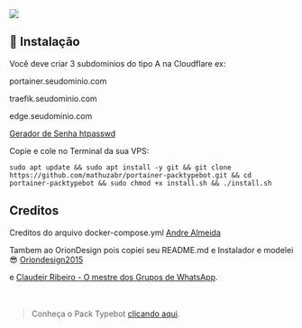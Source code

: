 
<img src="https://i.postimg.cc/tCwpVyCT/Typebot-Cloner.png"> 

## 💽 Instalação

Você deve criar 3 subdominios do tipo A na Cloudflare ex: 
<p>portainer.seudominio.com</p>
<p></p>traefik.seudominio.com</p>
<p></p>edge.seudominio.com</p>

<a href="https://api.ideiaschatgpt.com.br/gerador.php">Gerador de Senha htpasswd</a>

<p>Copie e cole no Terminal da sua VPS:</p>

```
sudo apt update && sudo apt install -y git && git clone https://github.com/mathuzabr/portainer-packtypebot.git && cd portainer-packtypebot && sudo chmod +x install.sh && ./install.sh
```

## Creditos

<p>Creditos do arquivo docker-compose.yml <a href="https://www.youtube.com/@fabricandosuaideiatutoriais">Andre Almeida</a></p></p>
<p>Tambem ao OrionDesign pois copiei seu README.md e Instalador e modelei 😎 <a href="https://github.com/oriondesign2015/SetupOrion">Oriondesign2015</a> </p>
<p>e <a href="https://chat.whatsapp.com/CZ67LfWGQefBTd2sxIoxfh">Claudeir Ribeiro - O mestre dos Grupos de WhatsApp</a>.
<br><br><br>

> Conheça o Pack Typebot [clicando aqui](https://app.afcode.com.br/packtypebot).

